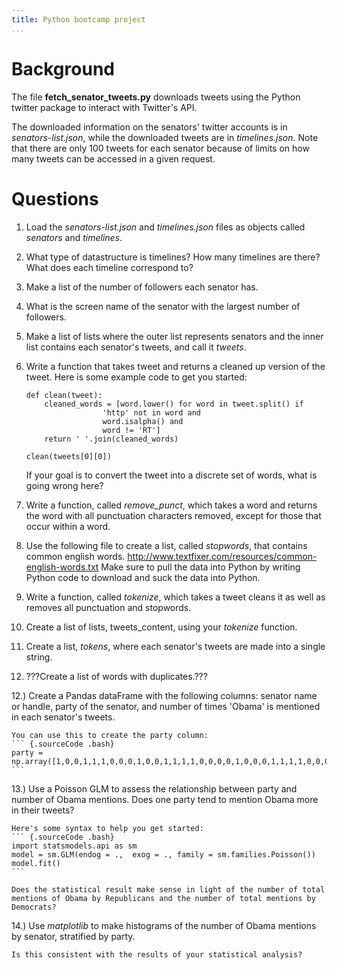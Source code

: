 ```yaml
---
title: Python bootcamp project 
...
```


Background
============

The file **fetch_senator_tweets.py** downloads tweets using the Python twitter package to interact with Twitter's API.

The downloaded information on the senators' twitter accounts is in *senators-list.json*, while the downloaded tweets are in *timelines.json*. Note that there are only 100 tweets for each senator because of limits on how many tweets can be accessed in a given request. 

Questions
===========

1. Load the *senators-list.json* and *timelines.json* files as objects called *senators* and *timelines*.

2. What type of datastructure is timelines? How many timelines are there? What does each timeline correspond to?

3. Make a list of the number of followers each senator has.

4. What is the screen name of the senator with the largest number of followers.

5. Make a list of lists where the outer list represents senators and the inner list contains each senator's tweets, and call it *tweets*.

6. Write a function that takes tweet and returns a cleaned up version of the tweet. Here is some example code to get you started:

    ``` {.sourceCode .bash}
    def clean(tweet):
        cleaned_words = [word.lower() for word in tweet.split() if
                     'http' not in word and
                     word.isalpha() and
                     word != 'RT']
        return ' '.join(cleaned_words)
                                                                               
    clean(tweets[0][0])
    ```

    If your goal is to convert the tweet into a discrete set of words, what is going wrong here?

7. Write a function, called *remove_punct*, which takes a word and returns the word with all punctuation characters removed, except for those that occur within a word.

8. Use the following file to create a list, called *stopwords*, that contains common english words.  <http://www.textfixer.com/resources/common-english-words.txt>
Make sure to pull the data into Python by writing Python code to download and suck the data into Python.

9. Write a function, called *tokenize*, which takes a tweet cleans it as well as removes all punctuation and stopwords.

10. Create a list of lists, tweets_content, using your *tokenize* function.

11. Create a list, *tokens*, where each senator's tweets are made into a single string.

11. ???Create a list of words with duplicates.???

12.) Create a Pandas dataFrame with the following columns: senator name or handle, party of the senator, and number of times 'Obama' is mentioned in each senator's tweets.

    You can use this to create the party column:
    ``` {.sourceCode .bash}
    party = np.array([1,0,0,1,1,1,0,0,0,1,0,0,1,1,1,1,0,0,0,0,1,0,0,0,1,1,1,1,0,0,0,0,1,0,1,0,1,1,1,0,1,0,1,0,1,1,0,1,0,1,0,1,0,1,0,0,0,0,1,1,0,1,1,1,0,1,1,1,0,0,1,0,0,0,1,0,0,0,1,1,1,1,0,1,1,1,0,1,1,1,0,1,0,1,1,0,1,0,1,1])
    ```

13.) Use a Poisson GLM to assess the relationship between party and number of Obama mentions. Does one party tend to mention Obama more in their tweets?

    Here's some syntax to help you get started:
    ``` {.sourceCode .bash}
    import statsmodels.api as sm
    model = sm.GLM(endog = .,  exog = ., family = sm.families.Poisson())
    model.fit()
    ```

    Does the statistical result make sense in light of the number of total mentions of Obama by Republicans and the number of total mentions by Democrats?

14.) Use *matplotlib* to make histograms of the number of Obama mentions by senator, stratified by party.

    Is this consistent with the results of your statistical analysis?
